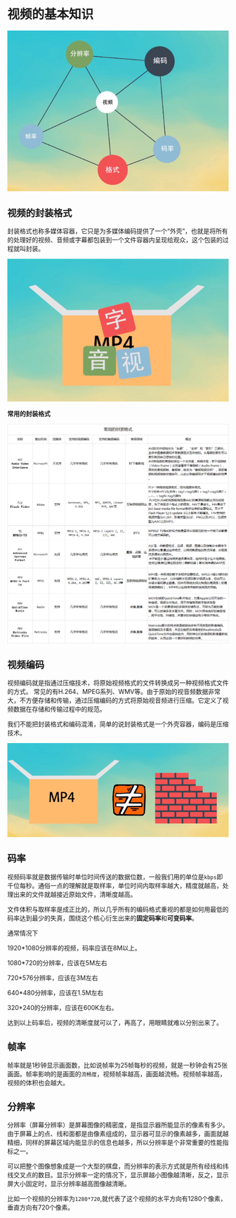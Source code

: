 # 视频的基本知识

![1585473832542](assets/1585473832542.png)

## 视频的封装格式

​	封装格式也称多媒体容器，它只是为多媒体编码提供了一个“外壳”，也就是将所有的处理好的视频、音频或字幕都包装到一个文件容器内呈现给观众，这个包装的过程就叫封装。 

![1585471796743](assets/1585471796743.png)

**常用的封装格式**

 ![img](assets/20190424120107326.png)  





##  视频编码

视频编码就是指通过压缩技术，将原始视频格式的文件转换成另一种视频格式文件的方式。 常见的有H.264、MPEG系列、WMV等。由于原始的视音频数据非常大，不方便存储和传输，通过压缩编码的方式将原始视音频进行压缩。它定义了视频数据在存储和传输过程中的规范。 

我们不能把封装格式和编码混淆，简单的说封装格式是一个外壳容器，编码是压缩技术。

![1585472656206](assets/1585472656206.png)



## 码率

​	视频码率就是数据传输时单位时间传送的数据位数，一般我们用的单位是`kbps`即千位每秒。通俗一点的理解就是取样率，单位时间内取样率越大，精度就越高，处理出来的文件就越接近原始文件，清晰度越高。			

文件体积与取样率是成正比的，所以几乎所有的编码格式重视的都是如何用最低的码率达到最少的失真，围绕这个核心衍生出来的**固定码率**和**可变码率**。



通常情况下

1920*1080分辨率的视频，码率应该在8M以上。

1080*720的分辨率，应该在5M左右

720*576分辨率，应该在3M左右

640*480分辨率，应该在1.5M左右

320*240的分辨率，应该在600K左右。

达到以上码率后，视频的清晰度就可以了，再高了，用眼睛就难以分别出来了。 



## 帧率

帧率就是1秒钟显示画面数，比如说帧率为25帧每秒的视频，就是一秒钟会有25张画面。帧率影响的是画面的`流畅度`，视频帧率越高，画面越流畅。视频帧率越高，视频的体积也会越大。





## 分辨率

分辨率（屏幕分辨率）是屏幕图像的精密度，是指显示器所能显示的像素有多少。由于屏幕上的点、线和面都是由像素组成的，显示器可显示的像素越多，画面就越精细，同样的屏幕区域内能显示的信息也越多，所以分辨率是个非常重要的性能指标之一。 

可以把整个图像想象成是一个大型的棋盘，而分辨率的表示方式就是所有经线和纬线交叉点的数目。显示分辨率一定的情况下，显示屏越小图像越清晰，反之，显示屏大小固定时，显示分辨率越高图像越清晰。 

比如一个视频的分辨率为`1280*720`,就代表了这个视频的水平方向有1280个像素，垂直方向有720个像素。 











